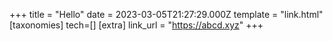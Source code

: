 +++
title = "Hello"
date = 2023-03-05T21:27:29.000Z
template = "link.html"
[taxonomies]
tech=[]
[extra]
link_url = "https://abcd.xyz"
+++